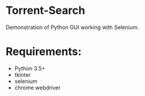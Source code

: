 # Torrent-Search

Demonstration of Python GUI working with Selenium.

# Requirements:
* Python 3.5+
* tkinter
* selenium
* chrome webdriver
